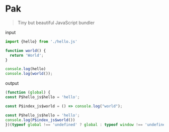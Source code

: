 # Pak
> Tiny but beautiful JavaScript bundler

input 

```js
import {hello} from './hello.js'

function world() {
  return 'World';
}

console.log(hello)
console.log(world());
```

output

```js
(function (global) {
const P$hello_js$hello = 'hello';

const P$index_js$world = () => console.log("world");

const P$hello_js$hello = 'hello';
console.log(P$index_js$world())
})(typeof global !== 'undefined' ? global : typeof window !== 'undefined' ? window : this);
```